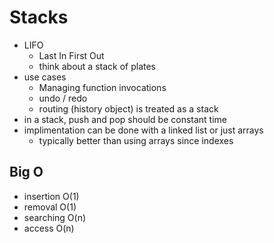 # Stacks

- LIFO
  - Last In First Out
  - think about a stack of plates
- use cases
  - Managing function invocations
  - undo / redo
  - routing (history object) is treated as a stack
- in a stack, push and pop should be constant time
- implimentation can be done with a linked list or just arrays
  - typically better than using arrays since indexes

## Big O

- insertion O(1)
- removal O(1)
- searching O(n)
- access O(n)
